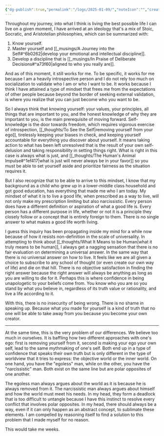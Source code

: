 ```yaml
---
{"dg-publish":true,"permalink":"/logs/2025-01-09/","noteIcon":"","created":"2025-01-09"}
---
```


Throughout my journey, into what I think is living the best possible life I can live on a given moment, I have arrived at an ideology that's a mix of Stoic, Socratic, and Aristotelian philosophies, which can be summarized with:
1. Know yourself.
2. Master yourself and [[_musings/A Journey into the Self#^6b0262\|develop your emotional and intellectual discipline]].
3. Develop a discipline that is [[_musings/In Praise of Deliberate Decisions#^a73f60\|aligned to who you really are]].

And as of this moment, it still works for me. To be specific, it works for me because I am a heavily introspective person and I do not rely too much on socialization to validate who I am or who I want to be. It works because I think I have attained a type of mindset that frees me from the expectations of other people because beyond the border of seeking external validation, is where you realize that you can just become who you want to be.

So I always think that knowing yourself: your values, your principles, all things that are important to you, and the honest knowledge of why they are important to you, is the main prerequisite of moving forward. Self-knowledge is the door towards freedom, which requires vigorous exercise of introspection, [[_thoughts/To See the Self\|removing yourself from your ego]], tirelessly keeping your biases in check, and keeping yourself accountable for everything you discover about yourself. It means taking action to what has been left unresolved that is the result of your own self-delusion and taking responsibility in setting things right. What is right in this case is always what is just, and [[_thoughts/The Human's Animal Impulse#^1ef417\|what is just will never always be in your favor]] so you must be able to set yourself aside and prioritize fairness as the situation requires it.

But I also recognize that to be able to arrive to this mindset, I know that my background as a child who grew up in a lower-middle class household and got good education, has everything that made me who I am today. My mindset of what it is to live a good life, when prescribed as a way to live, will not only make my prescription limiting but also narcissistic. Every person does have a different definition or aspiration of what a good life is. Every person has a different purpose in life, whether or not it is a principle they closely follow or a concept that is entirely foreign to them. There is no single answer to what makes a good life worth living.

I guess this inquiry has been propagating inside my mind for a while now because of how it resists non-definition in the scale of universality. In attempting to think about [[_thoughts/What It Means to be Human\|what it truly means to be human]], I always get a nagging sensation that there is no fair evaluation on determining a universal answer. In the same way that there is no universal answer on how to live. It feels like we are all given a choice to subscribe to any school of thought (or even create our own way of life) and die on that hill. There is no objective satisfaction in finding the right answer because the right answer will always be anything as long as you are willing to die for it. Perhaps this is where confidence in being unapologetic to your beliefs come from. You know who you are so you stand by what you believe in, regardless of its truth value or rationality, and live a life according to it.

With this, there is no insecurity of being wrong. There is no shame in speaking up. Because what you made for yourself is a kind of truth that no one will be able to take away from you because you become your own creator.

---
At the same time, this is the very problem of our differences. We believe too much in ourselves. It is baffling how two different approaches with one's ego: first is removing yourself from it, second is making your ego your own self, lead to the same mythmaking of one's self. Both end up in a type of confidence that speaks their own truth but is only different in the type of worldview that it tries to express: the objective world or the inner world. On one hand, you have the "egoless" man, while on the other, you have the "narcissistic" man. Both exist on the same line but are polar opposites of one another.

The egoless man always argues about the world as it is because he is always removed from it. The narcissistic man always argues about himself and how the world must meet his needs. In my head, they form a deadlock that is too difficult to untangle because I have this instinct to resolve every conflict that involves polar opposites. In my head, there should always be a way, even if it can only happen as an abstract concept, to sublimate these elements. I am compelled by reasoning itself to find a solution to this problem that I made myself for no reason.

This would take me weeks. 